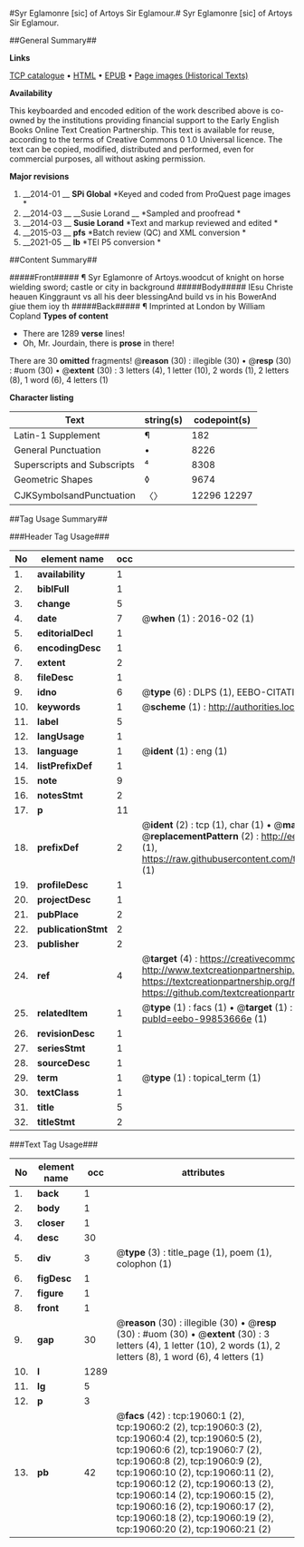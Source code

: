#Syr Eglamonre [sic] of Artoys Sir Eglamour.#
Syr Eglamonre [sic] of Artoys
Sir Eglamour.

##General Summary##

**Links**

[TCP catalogue](http://www.ota.ox.ac.uk/tcp/)  • 
[HTML](http://tei.it.ox.ac.uk/tcp/Texts-HTML/free/A21/A21191.html)  • 
[EPUB](http://tei.it.ox.ac.uk/tcp/Texts-EPUB/free/A21/A21191.epub) • 
[Page images (Historical Texts)](https://historicaltexts.jisc.ac.uk/eebo-99853666e)

**Availability**

This keyboarded and encoded edition of the work described above is co-owned by the
    institutions providing financial support to the Early English Books Online Text Creation
    Partnership. This text is available for reuse, according to the terms of  Creative Commons 0 1.0 Universal
    licence. The text can be copied, modified, distributed and performed, even for commercial
    purposes, all without asking permission.

**Major revisions**

1. __2014-01 __ __SPi Global__ *Keyed and coded from ProQuest page images *
1. __2014-03 __ __Susie Lorand __ *Sampled and proofread *
1. __2014-03 __ __Susie Lorand__ *Text and markup reviewed and edited *
1. __2015-03 __ __pfs__ *Batch review (QC) and XML conversion *
1. __2021-05 __ __lb__ *TEI P5 conversion *

##Content Summary##

#####Front#####
¶ Syr Eglamonre of Artoys.woodcut of knight on horse wielding sword; castle or city in background
#####Body#####
IEsu Christe heauen Kinggraunt vs all his deer blessingAnd build vs in his BowerAnd giue them ioy th
#####Back#####
¶ Imprinted at London by William Copland
**Types of content**

  * There are 1289 **verse** lines!
  * Oh, Mr. Jourdain, there is **prose** in there!

There are 30 **omitted** fragments! 
 @__reason__ (30) : illegible (30)  •  @__resp__ (30) : #uom (30)  •  @__extent__ (30) : 3 letters (4), 1 letter (10), 2 words (1), 2 letters (8), 1 word (6), 4 letters (1)

**Character listing**


|Text|string(s)|codepoint(s)|
|---|---|---|
|Latin-1 Supplement|¶|182|
|General Punctuation|•|8226|
|Superscripts             and Subscripts|⁴|8308|
|Geometric Shapes|◊|9674|
|CJKSymbolsandPunctuation|〈〉|12296 12297|

##Tag Usage Summary##

###Header Tag Usage###

|No|element name|occ|attributes|
|---|---|---|---|
|1.|__availability__|1||
|2.|__biblFull__|1||
|3.|__change__|5||
|4.|__date__|7| @__when__ (1) : 2016-02 (1)|
|5.|__editorialDecl__|1||
|6.|__encodingDesc__|1||
|7.|__extent__|2||
|8.|__fileDesc__|1||
|9.|__idno__|6| @__type__ (6) : DLPS (1), EEBO-CITATION (1), VID (1), EEBO-PROQUEST (1), STC (2)|
|10.|__keywords__|1| @__scheme__ (1) : http://authorities.loc.gov/ (1)|
|11.|__label__|5||
|12.|__langUsage__|1||
|13.|__language__|1| @__ident__ (1) : eng (1)|
|14.|__listPrefixDef__|1||
|15.|__note__|9||
|16.|__notesStmt__|2||
|17.|__p__|11||
|18.|__prefixDef__|2| @__ident__ (2) : tcp (1), char (1)  •  @__matchPattern__ (2) : ([0-9\-]+):([0-9IVX]+) (1), (.+) (1)  •  @__replacementPattern__ (2) : http://eebo.chadwyck.com/downloadtiff?vid=$1&page=$2 (1), https://raw.githubusercontent.com/textcreationpartnership/Texts/master/tcpchars.xml#$1 (1)|
|19.|__profileDesc__|1||
|20.|__projectDesc__|1||
|21.|__pubPlace__|2||
|22.|__publicationStmt__|2||
|23.|__publisher__|2||
|24.|__ref__|4| @__target__ (4) : https://creativecommons.org/publicdomain/zero/1.0/ (1), http://www.textcreationpartnership.org/docs/. (1), https://textcreationpartnership.org/faq/#faq05 (1), https://github.com/textcreationpartnership (1)|
|25.|__relatedItem__|1| @__type__ (1) : facs (1)  •  @__target__ (1) : https://data.historicaltexts.jisc.ac.uk/view?pubId=eebo-99853666e (1)|
|26.|__revisionDesc__|1||
|27.|__seriesStmt__|1||
|28.|__sourceDesc__|1||
|29.|__term__|1| @__type__ (1) : topical_term (1)|
|30.|__textClass__|1||
|31.|__title__|5||
|32.|__titleStmt__|2||


###Text Tag Usage###

|No|element name|occ|attributes|
|---|---|---|---|
|1.|__back__|1||
|2.|__body__|1||
|3.|__closer__|1||
|4.|__desc__|30||
|5.|__div__|3| @__type__ (3) : title_page (1), poem (1), colophon (1)|
|6.|__figDesc__|1||
|7.|__figure__|1||
|8.|__front__|1||
|9.|__gap__|30| @__reason__ (30) : illegible (30)  •  @__resp__ (30) : #uom (30)  •  @__extent__ (30) : 3 letters (4), 1 letter (10), 2 words (1), 2 letters (8), 1 word (6), 4 letters (1)|
|10.|__l__|1289||
|11.|__lg__|5||
|12.|__p__|3||
|13.|__pb__|42| @__facs__ (42) : tcp:19060:1 (2), tcp:19060:2 (2), tcp:19060:3 (2), tcp:19060:4 (2), tcp:19060:5 (2), tcp:19060:6 (2), tcp:19060:7 (2), tcp:19060:8 (2), tcp:19060:9 (2), tcp:19060:10 (2), tcp:19060:11 (2), tcp:19060:12 (2), tcp:19060:13 (2), tcp:19060:14 (2), tcp:19060:15 (2), tcp:19060:16 (2), tcp:19060:17 (2), tcp:19060:18 (2), tcp:19060:19 (2), tcp:19060:20 (2), tcp:19060:21 (2)|
